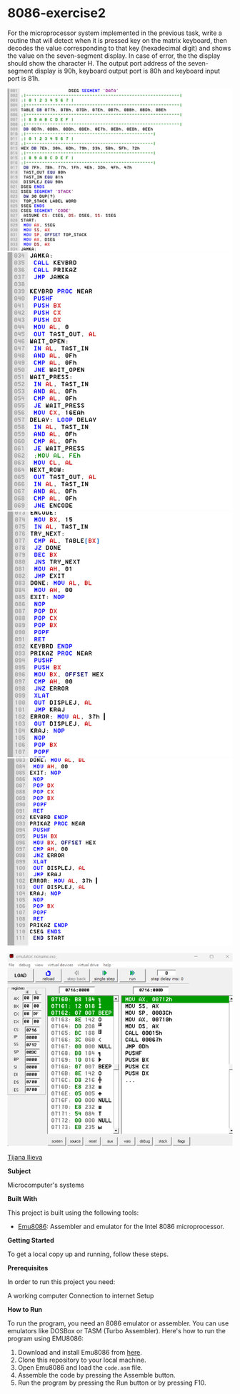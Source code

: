 # 8086-exercise2

For the microprocessor system implemented in the previous task, write a routine that will detect when it is
pressed key on the matrix keyboard, then decodes the value corresponding to that key
(hexadecimal digit) and shows the value on the seven-segment display. In case of error, the
the display should show the character H. The output port address of the seven-segment display is 90h,
keyboard output port is 80h and keyboard input port is 81h.

![Screenshot (1)](https://github.com/ilievatijana/8086-exercise2/blob/main/2.1.png)
![Screenshot (2)](https://github.com/ilievatijana/8086-exercise2/blob/main/2.2.png)
![Screenshot (3)](https://github.com/ilievatijana/8086-exercise2/blob/main/2.3.png)
![Screenshot (4)](https://github.com/ilievatijana/8086-exercise2/blob/main/2.4.png)

![Screenshot (5)](https://github.com/ilievatijana/8086-exercise2/blob/main/8086za2.png)


[Tijana Ilieva ](https://github.com/ilievatijana)

**Subject**

Microcomputer's systems

**Built With**

This project is built using the following tools:

- [Emu8086](https://emu8086-microprocessor-emulator.en.softonic.com/): Assembler and emulator for the Intel 8086 microprocessor.

**Getting Started**

To get a local copy up and running, follow these steps.

**Prerequisites**

In order to run this project you need:

A working computer
Connection to internet
Setup

**How to Run**

To run the program, you need an 8086 emulator or assembler. You can use emulators like DOSBox or TASM (Turbo Assembler). Here's how to run the program using EMU8086:

1. Download and install Emu8086 from [here](https://emu8086-microprocessor-emulator.en.softonic.com/).
2. Clone this repository to your local machine.
3. Open Emu8086 and load the `code.asm` file.
5. Assemble the code by pressing the Assemble button.
6. Run the program by pressing the Run button or by pressing F10.
